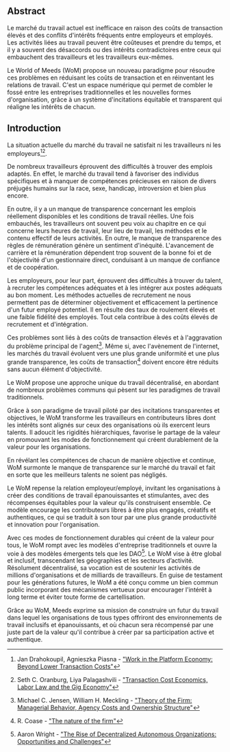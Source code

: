 ## Abstract

Le marché du travail actuel est inefficace en raison des coûts de transaction élevés et des conflits d'intérêts fréquents entre employeurs et employés. Les activités liées au travail peuvent être coûteuses et prendre du temps, et il y a souvent des désaccords ou des intérêts contradictoires entre ceux qui embauchent des travailleurs et les travailleurs eux-mêmes.

Le World of Meeds (WoM) propose un nouveau paradigme pour résoudre ces problèmes en réduisant les coûts de transaction et en réinventant les relations de travail. C'est un espace numérique qui permet de combler le fossé entre les entreprises traditionnelles et les nouvelles formes d'organisation, grâce à un système d'incitations équitable et transparent qui réaligne les intérêts de chacun.

## Introduction

La situation actuelle du marché du travail ne satisfait ni les travailleurs ni les employeurs<sup id="fnref:1"></a></a></sup>[^2][^3].

De nombreux travailleurs éprouvent des difficultés à trouver des emplois adaptés. En effet, le marché du travail tend à favoriser des individus spécifiques et à manquer de compétences précieuses en raison de divers préjugés humains sur la race, sexe, handicap, introversion et bien plus encore.

En outre, il y a un manque de transparence concernant les emplois réellement disponibles et les conditions de travail réelles.  Une fois embauchés, les travailleurs ont souvent peu voix au chapitre en ce qui concerne leurs heures de travail, leur lieu de travail, les méthodes et le contenu effectif de leurs activités. En outre, le manque de transparence des règles de rémunération génère un sentiment d'inéquité. L'avancement de carrière et la rémunération dépendent trop souvent de la bonne foi et de l'objectivité d'un gestionnaire direct, conduisant à un manque de confiance et de coopération.

Les employeurs, pour leur part, éprouvent des difficultés à trouver du talent, à recruter les compétences adéquates et à les intégrer aux postes adéquats au bon moment. Les méthodes actuelles de recrutement ne nous permettent pas de déterminer objectivement et efficacement la pertinence d'un futur employé potentiel. Il en résulte des taux de roulement élevés et une faible fidélité des employés. Tout cela contribue à des coûts élevés de recrutement et d'intégration.

Ces problèmes sont liés à des coûts de transaction élevés et à l'aggravation du problème principal de l'agent[^4]. Même si, avec l'avènement de l'internet, les marchés du travail évoluent vers une plus grande uniformité et une plus grande transparence, les coûts de transaction[^5] doivent encore être réduits sans aucun élément d'objectivité.

Le WoM propose une approche unique du travail décentralisé, en abordant de nombreux problèmes communs qui pèsent sur les paradigmes de travail traditionnels.

Grâce à son paradigme de travail piloté par des incitations transparentes et objectives, le WoM transforme les travailleurs en contributeurs libres dont les intérêts sont alignés sur ceux des organisations où ils exercent leurs talents. Il adoucit les rigidités hiérarchiques, favorise le partage de la valeur en promouvant les modes de fonctionnement qui créent durablement de la valeur pour les organisations.

En révélant les compétences de chacun de manière objective et continue, WoM surmonte le manque de transparence sur le marché du travail et fait en sorte que les meilleurs talents ne soient pas négligés.

Le WoM repense la relation employeur/employé, invitant les organisations à créer des conditions de travail épanouissantes et stimulantes, avec des récompenses équitables pour la valeur qu'ils construisent ensemble. Ce modèle encourage les contributeurs libres à être plus engagés, créatifs et authentiques, ce qui se traduit à son tour par une plus grande productivité et innovation pour l'organisation.

Avec ces modes de fonctionnement durables qui créent de la valeur pour tous, le WoM rompt avec les modèles d'entreprise traditionnels et ouvre la voie à des modèles émergents tels que les DAO[^6]. Le WoM vise à être global et inclusif, transcendant les géographies et les secteurs d’activité. Résolument décentralisé, sa vocation est de soutenir les activités de millions d'organisations et de milliards de travailleurs. En guise de testament pour les générations futures, le WoM a été conçu comme un bien commun public incorporant des mécanismes vertueux pour encourager l'intérêt à long terme et éviter toute forme de cartellisation.

Grâce au WoM, Meeds exprime sa mission de construire un futur du travail dans lequel les organisations de tous types offriront des environnements de travail inclusifs et épanouissants, et où chacun sera récompensé par une juste part de la valeur qu'il contribue à créer par sa participation active et authentique.


[^1]: Suzanne Young - ["Transaction Cost Economics"](https://www.academia.edu/24703426/Transaction_Cost_Economics)
[^2]: Jan Drahokoupil, Agnieszka Piasna - ["Work in the Platform Economy: Beyond Lower Transaction Costs"](https://www.intereconomics.eu/contents/year/2017/number/6/article/work-in-the-platform-economy-beyond-lower-transaction-costs.html)
[^3]: Seth C. Oranburg, Liya Palagashvili - ["Transaction Cost Economics, Labor Law and the Gig Economy"](https://dsc.duq.edu/cgi/viewcontent.cgi?article=1115&context=law-faculty-scholarship)
[^4]: Michael C. Jensen, William H. Meckling - ["Theory of the Firm: Managerial Behavior, Agency Costs and Ownership Structure"](https://www.sfu.ca/~wainwrig/Econ400/jensen-meckling.pdf)
[^5]: R. Coase - ["The nature of the firm"](http://econdse.org/wp-content/uploads/2014/09/firm-coase.pdf)
[^6]: Aaron Wright - ["The Rise of Decentralized Autonomous Organizations: Opportunities and Challenges"](https://stanford-jblp.pubpub.org/pub/rise-of-daos/release/1)